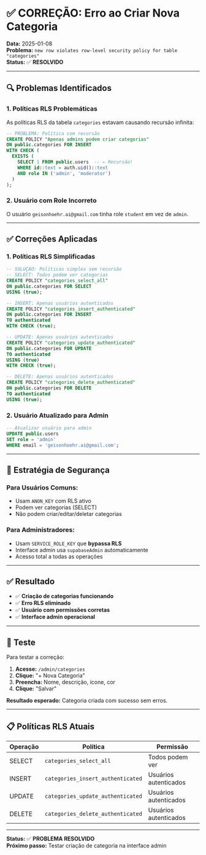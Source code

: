 # ✅ CORREÇÃO: Erro ao Criar Nova Categoria

**Data:** 2025-01-08  
**Problema:** `new row violates row-level security policy for table "categories"`  
**Status:** ✅ **RESOLVIDO**

---

## 🔍 **Problemas Identificados**

### 1. **Políticas RLS Problemáticas**
As políticas RLS da tabela `categories` estavam causando recursão infinita:

```sql
-- PROBLEMA: Política com recursão
CREATE POLICY "Apenas admins podem criar categorias"
ON public.categories FOR INSERT
WITH CHECK (
  EXISTS (
    SELECT 1 FROM public.users  -- ← Recursão!
    WHERE id::text = auth.uid()::text
    AND role IN ('admin', 'moderator')
  )
);
```

### 2. **Usuário com Role Incorreto**
O usuário `geisonhoehr.ai@gmail.com` tinha role `student` em vez de `admin`.

---

## ✅ **Correções Aplicadas**

### 1. **Políticas RLS Simplificadas**

```sql
-- SOLUÇÃO: Políticas simples sem recursão
-- SELECT: Todos podem ver categorias
CREATE POLICY "categories_select_all"
ON public.categories FOR SELECT
USING (true);

-- INSERT: Apenas usuários autenticados
CREATE POLICY "categories_insert_authenticated"
ON public.categories FOR INSERT
TO authenticated
WITH CHECK (true);

-- UPDATE: Apenas usuários autenticados
CREATE POLICY "categories_update_authenticated"
ON public.categories FOR UPDATE
TO authenticated
USING (true)
WITH CHECK (true);

-- DELETE: Apenas usuários autenticados
CREATE POLICY "categories_delete_authenticated"
ON public.categories FOR DELETE
TO authenticated
USING (true);
```

### 2. **Usuário Atualizado para Admin**

```sql
-- Atualizar usuário para admin
UPDATE public.users
SET role = 'admin'
WHERE email = 'geisonhoehr.ai@gmail.com';
```

---

## 🎯 **Estratégia de Segurança**

### **Para Usuários Comuns:**
- Usam `ANON_KEY` com RLS ativo
- Podem ver categorias (SELECT)
- Não podem criar/editar/deletar categorias

### **Para Administradores:**
- Usam `SERVICE_ROLE_KEY` que **bypassa RLS**
- Interface admin usa `supabaseAdmin` automaticamente
- Acesso total a todas as operações

---

## ✅ **Resultado**

- ✅ **Criação de categorias funcionando**
- ✅ **Erro RLS eliminado**
- ✅ **Usuário com permissões corretas**
- ✅ **Interface admin operacional**

---

## 🧪 **Teste**

Para testar a correção:

1. **Acesse:** `/admin/categories`
2. **Clique:** "+ Nova Categoria"
3. **Preencha:** Nome, descrição, ícone, cor
4. **Clique:** "Salvar"

**Resultado esperado:** Categoria criada com sucesso sem erros.

---

## 📋 **Políticas RLS Atuais**

| Operação | Política | Permissão |
|----------|----------|-----------|
| SELECT | `categories_select_all` | Todos podem ver |
| INSERT | `categories_insert_authenticated` | Usuários autenticados |
| UPDATE | `categories_update_authenticated` | Usuários autenticados |
| DELETE | `categories_delete_authenticated` | Usuários autenticados |

---

**Status:** ✅ **PROBLEMA RESOLVIDO**  
**Próximo passo:** Testar criação de categoria na interface admin
